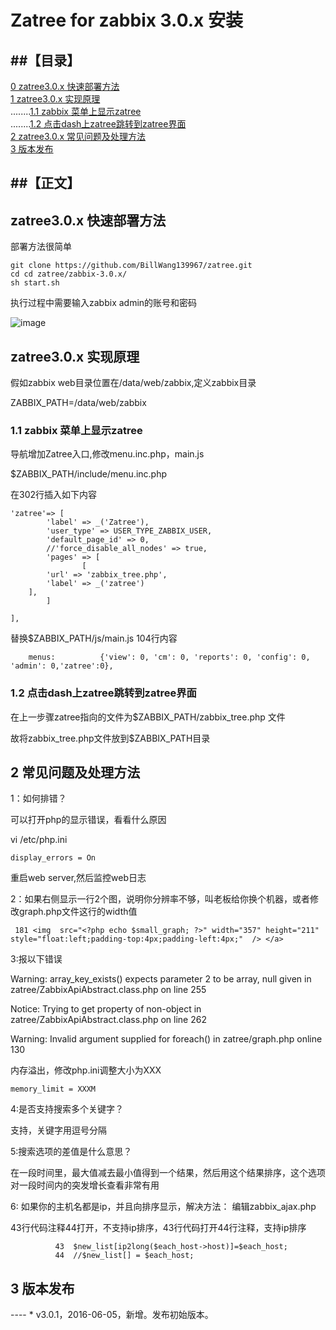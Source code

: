
Zatree for zabbix 3.0.x 安装
==================================
##【目录】
----

[0 zatree3.0.x 快速部署方法](#0)  
[1 zatree3.0.x 实现原理](#1)  
........[1.1 zabbix 菜单上显示zatree ](#1.1)  
........[1.2 点击dash上zatree跳转到zatree界面 ](#1.2)  
[2 zatree3.0.x 常见问题及处理方法](#0)  
[3 版本发布 ](#1)  

##【正文】
----

<h2 name="0">zatree3.0.x 快速部署方法</h2>

部署方法很简单

```
git clone https://github.com/BillWang139967/zatree.git
cd cd zatree/zabbix-3.0.x/
sh start.sh
```
执行过程中需要输入zabbix admin的账号和密码

![image](https://raw.github.com/BillWang139967/zatree/master/zabbix-3.0.x/images/install.jpg)

<h2 name="1">zatree3.0.x 实现原理</h2>

假如zabbix web目录位置在/data/web/zabbix,定义zabbix目录

ZABBIX_PATH=/data/web/zabbix

<h3 name="1.1">1.1 zabbix 菜单上显示zatree</h3>

导航增加Zatree入口,修改menu.inc.php，main.js 

$ZABBIX_PATH/include/menu.inc.php

在302行插入如下内容

```
'zatree'=> [
    	'label' => _('Zatree'),
   		'user_type' => USER_TYPE_ZABBIX_USER,
     	'default_page_id' => 0,
     	//'force_disable_all_nodes' => true,
     	'pages' => [
     	        [
		'url' => 'zabbix_tree.php',
		'label' => _('zatree')
	],
     	]

], 

```
替换$ZABBIX_PATH/js/main.js 104行内容
```
	menus:			{'view': 0, 'cm': 0, 'reports': 0, 'config': 0, 'admin': 0,'zatree':0},
```
<h3 name="1.2">1.2 点击dash上zatree跳转到zatree界面</h3>

在上一步骤zatree指向的文件为$ZABBIX_PATH/zabbix_tree.php 文件

故将zabbix_tree.php文件放到$ZABBIX_PATH目录

<h2 name="2">2 常见问题及处理方法</h2>

1：如何排错？

可以打开php的显示错误，看看什么原因

vi /etc/php.ini
```
display_errors = On
```
重启web server,然后监控web日志

2：如果右侧显示一行2个图，说明你分辨率不够，叫老板给你换个机器，或者修改graph.php文件这行的width值

```
 181 <img  src="<?php echo $small_graph; ?>" width="357" height="211" style="float:left;padding-top:4px;padding-left:4px;"  /> </a>
```
3:报以下错误

Warning: array_key_exists() expects parameter 2 to be array, null given in zatree/ZabbixApiAbstract.class.php on line 255

Notice: Trying to get property of non-object in zatree/ZabbixApiAbstract.class.php on line 262

Warning: Invalid argument supplied for foreach() in zatree/graph.php online 130

内存溢出，修改php.ini调整大小为XXX
```
memory_limit = XXXM
```
4:是否支持搜索多个关键字？

支持，关键字用逗号分隔

5:搜索选项的差值是什么意思？

在一段时间里，最大值减去最小值得到一个结果，然后用这个结果排序，这个选项对一段时间内的突发增长查看非常有用

6: 如果你的主机名都是ip，并且向排序显示，解决方法： 编辑zabbix_ajax.php 

   43行代码注释44打开，不支持ip排序，43行代码打开44行注释，支持ip排序
```
          43  $new_list[ip2long($each_host->host)]=$each_host;
          44  //$new_list[] = $each_host;
```
<h2 name="3">3 版本发布</h2>
----
* v3.0.1，2016-06-05，新增。发布初始版本。

